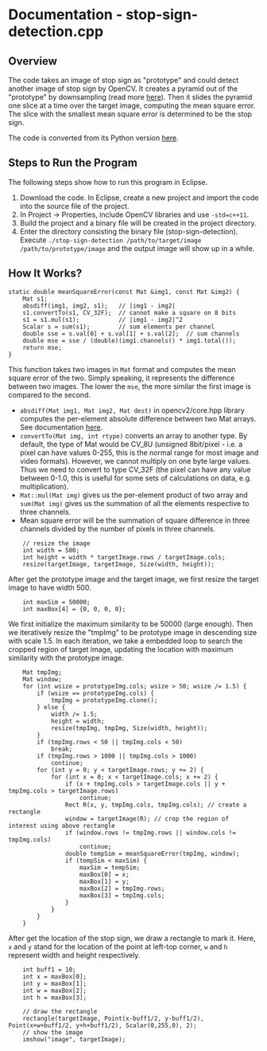 # Documentation - stop-sign-detection.cpp

## Overview

The code takes an image of stop sign as "prototype" and could detect another image of stop sign by OpenCV. It creates a pyramid out of the "prototype" by downsampling (read more [here](https://en.wikipedia.org/wiki/Pyramid_(image_processing))). Then it slides the pyramid one slice at a time over the target image, computing the mean square error. The slice with the smallest mean square error is determined to be the stop sign.

The code is converted from its Python version [here](https://github.com/mbasilyan/Stop-Sign-Detection).

## Steps to Run the Program

The following steps show how to run this program in Eclipse.

1. Download the code. In Eclipse, create a new project and import the code into the source file of the project.
2. In Project -> Properties, include OpenCV libraries and use `-std=c++11`.
3. Build the project and a binary file will be created in the project directory.
4. Enter the directory consisting the binary file (stop-sign-detection). Execute `./stop-sign-detection /path/to/target/image /path/to/prototype/image` and the output image will show up in a while.

## How It Works?

```
static double meanSquareError(const Mat &img1, const Mat &img2) {
    Mat s1;
    absdiff(img1, img2, s1);   // |img1 - img2|
    s1.convertTo(s1, CV_32F);  // cannot make a square on 8 bits
    s1 = s1.mul(s1);           // |img1 - img2|^2
    Scalar s = sum(s1);        // sum elements per channel
    double sse = s.val[0] + s.val[1] + s.val[2];  // sum channels
    double mse = sse / (double)(img1.channels() * img1.total());
    return mse;
}
```

This function takes two images in `Mat` format and computes the mean square error of the two. Simply speaking, it represents the difference between two images. The lower the `mse`, the more similar the first image is compared to the second.

- `absdiff(Mat img1, Mat img2, Mat dest)` in opencv2/core.hpp library computes the per-element absolute difference between two Mat arrays. See documentation [here](https://docs.opencv.org/java/2.4.9/org/opencv/core/Core.html#absdiff(org.opencv.core.Mat,%20org.opencv.core.Mat,%20org.opencv.core.Mat)).
- `convertTo(Mat img, int rtype)` converts an array to another type. By default, the type of Mat would be CV_8U (unsigned 8bit/pixel - i.e. a pixel can have values 0-255, this is the normal range for most image and video formats). However, we cannot multiply on one byte large values. Thus we need to convert to type CV_32F (the pixel can have any value between 0-1.0, this is useful for some sets of calculations on data, e.g. multiplication).
- `Mat::mul(Mat img)` gives us the per-element product of two array and `sum(Mat img)` gives us the summation of all the elements respective to three channels. 
- Mean square error will be the summation of square difference in three channels divided by the number of pixels in three channels.

```
    // resize the image
    int width = 500;
    int height = width * targetImage.rows / targetImage.cols;
    resize(targetImage, targetImage, Size(width, height));
```

After get the prototype image and the target image, we first resize the target image to have width 500.

```
    int maxSim = 50000;
    int maxBox[4] = {0, 0, 0, 0};
```

We first initialize the maximum similarity to be 50000 (large enough). Then we iteratively resize the "tmpImg" to be prototype image in descending size with scale 1.5. In each iteration, we take a embedded loop to search the cropped region of target image, updating the location with maximum similarity with the prototype image.

```
    Mat tmpImg;
    Mat window;
    for (int wsize = prototypeImg.cols; wsize > 50; wsize /= 1.5) {
        if (wsize == prototypeImg.cols) {
            tmpImg = prototypeImg.clone();
        } else {
            width /= 1.5;
            height = width;
            resize(tmpImg, tmpImg, Size(width, height));
        }
        if (tmpImg.rows < 50 || tmpImg.cols < 50)
            break;
        if (tmpImg.rows > 1000 || tmpImg.cols > 1000)
            continue;
        for (int y = 0; y < targetImage.rows; y += 2) {
            for (int x = 0; x < targetImage.cols; x += 2) {
            	if (x + tmpImg.cols > targetImage.cols || y + tmpImg.cols > targetImage.rows)
            	    continue;
                Rect R(x, y, tmpImg.cols, tmpImg.cols); // create a rectangle
                window = targetImage(R); // crop the region of interest using above rectangle
                if (window.rows != tmpImg.rows || window.cols != tmpImg.cols)
                    continue;
                double tempSim = meanSquareError(tmpImg, window);
                if (tempSim < maxSim) {
                    maxSim = tempSim;
                    maxBox[0] = x;
                    maxBox[1] = y;
                    maxBox[2] = tmpImg.rows;
                    maxBox[3] = tmpImg.cols;
                }
            }
        }
    }
```

After get the location of the stop sign, we draw a rectangle to mark it. Here, `x` and `y` stand for the location of the point at left-top corner, `w` and `h` represent width and height respectively.

```
    int buff1 = 10;
    int x = maxBox[0];
    int y = maxBox[1];
    int w = maxBox[2];
    int h = maxBox[3];

    // draw the rectangle
    rectangle(targetImage, Point(x-buff1/2, y-buff1/2), Point(x+w+buff1/2, y+h+buff1/2), Scalar(0,255,0), 2);
    // show the image
    imshow("image", targetImage);
```
